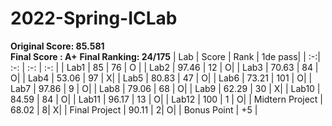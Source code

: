 # 2022-Spring-ICLab

**Original Score: 85.581** \
**Final Score : A+**
**Final Ranking: 24/175**
| Lab  | Score | Rank | 1de pass|
| :-:| :-: | :-: | :-: |
| Lab1   | 85     | 76 | O |
| Lab2   | 97.46  | 12	| O|
| Lab3   | 70.63  | 84	| O|
| Lab4   | 53.06  | 97	| X|
| Lab5   | 80.83  | 47	| O|
| Lab6   | 73.21  | 101	| O|
| Lab7   | 97.86  | 9	| O|
| Lab8   | 79.06  | 68	| O|
| Lab9   | 62.29  | 30	| X|
| Lab10  | 84.59  | 84	| O|
| Lab11  | 96.17  | 13	| O|
| Lab12  | 100    | 1 	| O|
| Midtern Project  | 68.02  | 8| X|
| Final   Project  | 90.11  | 2| O|
| Bonus Point | +5 |